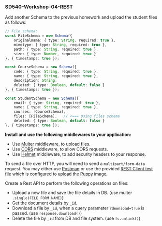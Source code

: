 ### SD540-Workshop-04-REST
Add another Schema to the previous homework and upload the student files as follows:
```typescript
// File schema:
const FileSchema = new Schema({
    originalname: { type: String, required: true },
    mimetype: { type: String, required: true },
    path: { type: String, required: true },
    size: { type: Number, required: true }
}, { timestamps: true });

const CourseSchema = new Schema({
    code: { type: String, required: true },
    name: { type: String, required: true },
    description: String,
    deleted: { type: Boolean, default: false }
}, { timestamps: true });

const StudentSchema = new Schema({
    email: { type: String, required: true },
    name: { type: String, required: true },
    courses: [CourseSchema],
    files: [FileSchema],   // <=== Using files schema
    deleted: { type: Boolean, default: false }
}, { timestamps: true });
```

**Install and use the following middlewares to your application:**
* Use [Multer](https://www.npmjs.com/package/multer) middleware, to upload files.
* Use [CORS](https://www.npmjs.com/package/cors) middleware, to allow CORS requests.
* Use [Helmet](https://www.npmjs.com/package/helmet) middleware, to add security headers to your response.
  
To send a file over HTTP, you will need to send a `multipart/form-data` request. You may either use [Postman](https://www.postman.com/) or use the provided [REST Client test file](./test.http) which is configured to upload the [Puppy](./image.jpeg) image.
  
Create a Rest API to perform the following operations on files:
* Upload a new file and save the file details in DB. (use multer `.single(FILE_FORM_NAME)`)
* Get the document details by `_id`.
* Download a file by `_id`, when a query parameter `?download=true` is passed. (use `response.download()`)
* Delete the file by `_id` from DB and file system. (use `fs.unlink()`)
